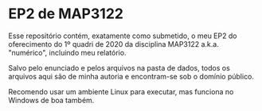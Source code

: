 # EP2 de MAP3122

Esse repositório contém, exatamente como submetido, o meu EP2 do oferecimento
do 1º quadri de 2020 da disciplina MAP3122 a.k.a. "numérico", incluindo meu
relatório.

Salvo pelo enunciado e pelos arquivos na pasta de dados, todos os arquivos aqui
são de minha autoria e encontram-se sob o domínio público.

Recomendo usar um ambiente Linux para executar, mas funciona no Windows de boa
também.
